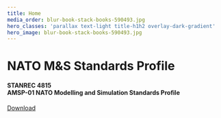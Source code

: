 ```yaml
---
title: Home
media_order: blur-book-stack-books-590493.jpg
hero_classes: 'parallax text-light title-h1h2 overlay-dark-gradient'
hero_image: blur-book-stack-books-590493.jpg
---
```


# NATO M&S **Standards Profile**
#### STANREC 4815 </br> AMSP-01 NATO Modelling and Simulation Standards Profile

[Download](https://nso.nato.int/nso/nsdd/APdetails.html?APNo=2610&LA=EN&classes=btn,btn-primary,btn-lg,btn-primary-outline)
